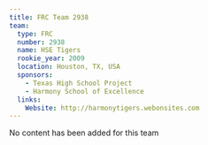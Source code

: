 ```yaml
---
title: FRC Team 2938
team:
  type: FRC
  number: 2938
  name: HSE Tigers
  rookie_year: 2009
  location: Houston, TX, USA
  sponsors:
    - Texas High School Project
    - Harmony School of Excellence
  links:
    Website: http://harmonytigers.webonsites.com
---
```

No content has been added for this team